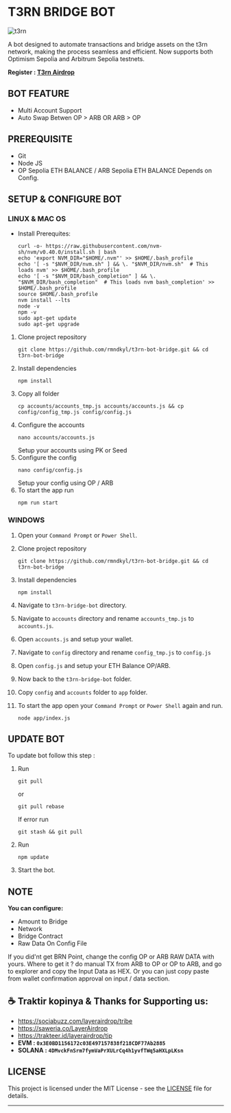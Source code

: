 # T3RN BRIDGE BOT

![t3rn](assets/img1.png)

A bot designed to automate transactions and bridge assets on the t3rn network, making the process seamless and efficient. Now supports both Optimism Sepolia and Arbitrum Sepolia testnets.

**Register : [T3rn Airdrop](https://bridge.t1rn.io/)**

## BOT FEATURE

- Multi Account Support
- Auto Swap Betwen OP > ARB OR ARB > OP

## PREREQUISITE

- Git
- Node JS
- OP Sepolia ETH BALANCE / ARB Sepolia ETH BALANCE Depends on Config.

## SETUP & CONFIGURE BOT

### LINUX & MAC OS

- Install Prerequites:
  ```
  curl -o- https://raw.githubusercontent.com/nvm-sh/nvm/v0.40.0/install.sh | bash
  echo 'export NVM_DIR="$HOME/.nvm"' >> $HOME/.bash_profile
  echo '[ -s "$NVM_DIR/nvm.sh" ] && \. "$NVM_DIR/nvm.sh"  # This loads nvm' >> $HOME/.bash_profile
  echo '[ -s "$NVM_DIR/bash_completion" ] && \. "$NVM_DIR/bash_completion"  # This loads nvm bash_completion' >> $HOME/.bash_profile
  source $HOME/.bash_profile
  nvm install --lts
  node -v
  npm -v
  sudo apt-get update
  sudo apt-get upgrade
  ```

1. Clone project repository
   ```
   git clone https://github.com/rmndkyl/t3rn-bot-bridge.git && cd t3rn-bot-bridge
   ```
2. Install dependencies
   ```
   npm install
   ```
3. Copy all folder
   ```
   cp accounts/accounts_tmp.js accounts/accounts.js && cp config/config_tmp.js config/config.js
   ```
4. Configure the accounts
   ```
   nano accounts/accounts.js
   ```
   Setup your accounts using PK or Seed
5. Configure the config
   ```
   nano config/config.js
   ```
   Setup your config using OP / ARB
6. To start the app run 
   ```
   npm run start
   ```
   
### WINDOWS

1. Open your `Command Prompt` or `Power Shell`.

2. Clone project repository
   ```
   git clone https://github.com/rmndkyl/t3rn-bot-bridge.git && cd t3rn-bot-bridge
   ```

3. Install dependencies
   ```
   npm install
   ```

4. Navigate to `t3rn-bridge-bot` directory. 

5. Navigate to `accounts` directory and rename `accounts_tmp.js` to `accounts.js`.

6. Open `accounts.js` and setup your wallet.

7. Navigate to `config` directory and rename `config_tmp.js` to `config.js`

8. Open `config.js` and setup your ETH Balance OP/ARB.

9. Now back to the `t3rn-bridge-bot` folder.

10. Copy `config` and `accounts` folder to `app` folder.

11. To start the app open your `Command Prompt` or `Power Shell` again and run.
    ```
    node app/index.js
    ```
   

## UPDATE BOT

To update bot follow this step :
1. Run
   ```
   git pull
   ```
   or 
   ```
   git pull rebase
   ```
   If error run
   ```
   git stash && git pull
   ```
2. Run
   ```
   npm update
   ```

3. Start the bot.

## NOTE

**You can configure:**
- Amount to Bridge
- Network
- Bridge Contract
- Raw Data
On Config File

If you did'nt get BRN Point, change the config OP or ARB RAW DATA with yours. Where to get it ? do manual TX from ARB to OP or OP to ARB, and go to explorer and copy the Input Data as HEX. Or you can just copy paste from wallet confirmation approval on input / data section.

## ☕️ Traktir kopinya & Thanks for Supporting us:

- https://sociabuzz.com/layerairdrop/tribe
- https://saweria.co/LayerAirdrop
- https://trakteer.id/layerairdrop/tip
- **EVM : `0x3E0BD1156172c03E497157838f218CDF77Ab2885`**
- **SOLANA : `4DMvckFnSrm7fymVaPrXULrCq4h1yvfTWq5aHXLpLKsn`**

## LICENSE

This project is licensed under the MIT License - see the [LICENSE](LICENSE) file for details.

---
